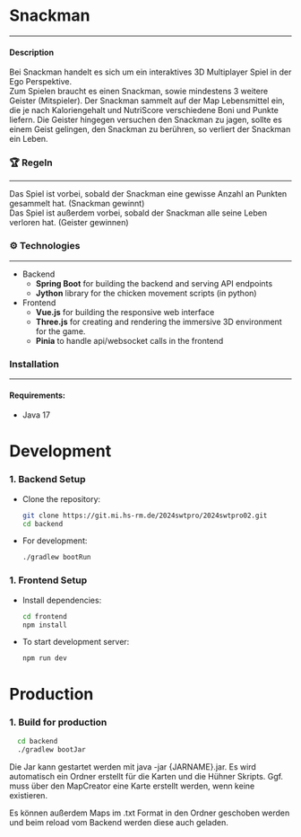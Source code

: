 # Snackman

---

#### Description
Bei Snackman handelt es sich um ein interaktives 3D Multiplayer Spiel in der Ego Perspektive.     
Zum Spielen braucht es einen Snackman, sowie mindestens 3 weitere Geister (Mitspieler). Der Snackman sammelt auf der Map Lebensmittel ein, die je nach Kaloriengehalt und NutriScore verschiedene Boni und Punkte liefern. Die Geister hingegen versuchen den Snackman zu jagen, sollte es einem Geist gelingen, den Snackman zu berühren, so verliert der Snackman ein Leben.

### :trophy: Regeln 

---
Das Spiel ist vorbei, sobald der Snackman eine gewisse Anzahl an Punkten gesammelt hat. (Snackman gewinnt)  
Das Spiel ist außerdem vorbei, sobald der Snackman alle seine Leben verloren hat. (Geister gewinnen)

### :gear: Technologies

---
* Backend
  * **Spring Boot** for building the backend and serving API endpoints
  * **Jython** library for the chicken movement scripts (in python)
* Frontend
  *  **Vue.js** for building the responsive web interface
  * **Three.js** for creating and rendering the immersive 3D environment for the game.
  * **Pinia** to handle api/websocket calls in the frontend

### Installation

---

#### Requirements:
* Java 17

# Development

### 1. Backend Setup

* Clone the repository:
    ```bash
    git clone https://git.mi.hs-rm.de/2024swtpro/2024swtpro02.git
    cd backend
    ```
* For development:
    ```bash
    ./gradlew bootRun
    ```

### 1. Frontend Setup
* Install dependencies:
    ```bash
    cd frontend
    npm install  
    ```
* To start development server:
    ```bash
    npm run dev
    ```

# Production

### 1. Build for production
  ```bash
    cd backend
    ./gradlew bootJar
  ```

Die Jar kann gestartet werden mit java -jar {JARNAME}.jar.
Es wird automatisch ein Ordner erstellt für die Karten und die Hühner Skripts.
Ggf. muss über den MapCreator eine Karte erstellt werden, wenn keine existieren.

Es können außerdem Maps im .txt Format in den Ordner geschoben werden und beim reload vom Backend werden diese auch geladen.


